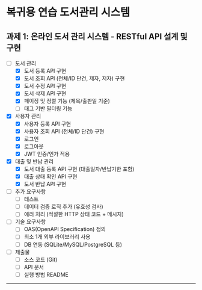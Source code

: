 # 복귀용 연습 도서관리 시스템

## 과제 1: 온라인 도서 관리 시스템 - RESTful API 설계 및 구현
- [ ] 도서 관리
  - [x] 도서 등록 API 구현
  - [x] 도서 조회 API (전체/ID 단건, 제자, 저자) 구현
  - [x] 도서 수정 API 구현
  - [x] 도서 삭제 API 구현
  - [x] 페이징 및 정렬 기능 (제목/출판일 기준)
  - [ ] 태그 기반 필터링 기능
- [x] 사용자 관리
  - [x] 사용자 등록 API 구현
  - [x] 사용자 조회 API (전체/ID 단건) 구현
  - [x] 로그인
  - [x] 로그아웃
  - [x] JWT 인증/인가 적용
- [x] 대출 및 반납 관리
  - [x] 도서 대출 등록 API 구현 (대출일자/반납기한 포함)
  - [x] 대출 상태 확인 API 구현
  - [x] 도서 반납 API 구현
- [ ] 추가 요구사항
  - [ ] 테스트
  - [ ] 데이터 검증 로직 추가 (유효성 검사)
  - [ ] 에러 처리 (적절한 HTTP 상태 코드 + 메시지)
- [ ] 기술 요구사항
  - [ ] OAS(OpenAPI Specification) 정의
  - [ ] 최소 1개 외부 라이브러리 사용
  - [ ] DB 연동 (SQLite/MySQL/PostgreSQL 등)
- [ ] 제출물
  - [ ] 소스 코드 (Git)
  - [ ] API 문서
  - [ ] 실행 방법 README

---
<!--
## 과제 2: 온라인 도서 관리 시스템 - 캐시 적용 설계 및 구현
- [ ] 캐시 전략 설계
  - [ ] 캐시 적용 엔드포인트 정의 및 이유 설명
  - [ ] 페이지/정렬 조건에 따른 결과 캐싱
  - [ ] 데이터 변경 시 캐시 무효화 처리
- [ ] 테스트 및 검증
  - [ ] 캐시 적용 전/후 성능 측정 및 비교
  - [ ] 최신 데이터 반영 및 캐시 무효화 검증
- [ ] 제출물
  - [ ] 소스 코드 (Git)
  - [ ] 캐시 전략 문서
  - [ ] 성능 테스트 보고서

---

## 과제 3: 온라인 도서 관리 시스템 - CI/CD 연동 설계 및 구현
- [ ] CI 파이프라인
  - [ ] 코드 빌드 자동화
  - [ ] 테스트 자동화 (Unit/Integration Test)
  - [ ] 테스트 실패 시 배포 중단 처리
- [ ] CD 파이프라인
  - [ ] 자동 배포 설정 (로컬/클라우드/컨테이너)
  - [ ] 배포 후 헬스체크 구현
  - [ ] 개발/운영 환경 분리
- [ ] 배포 환경
  - [ ] Dockerfile 작성 및 컨테이너화
  - [ ] docker-compose 실행 스크립트
  - [ ] (선택) AWS/GCP 클라우드 배포
- [ ] 추가 요구사항
  - [ ] 배포/롤백 전략 구현
- [ ] 제출물
  - [ ] CI/CD 설정 파일 (.github/workflows/*.yml, Jenkinsfile 등)
  - [ ] 배포 코드 (Dockerfile, docker-compose.yml 등)
  - [ ] 문서 (설계 및 구현 문서)
  - [ ] 실행 로그/스크린샷/데모

---

## 과제 4: 온라인 도서 관리 시스템 - 모니터링 구축 설계 및 구현
- [ ] API 메트릭 모니터링
  - [ ] 요청 처리량(Throughput)
  - [ ] 평균 응답 시간 및 퍼센타일 (95th/99th)
  - [ ] HTTP 상태 코드 분포
  - [ ] 에러율
- [ ] 시스템 메트릭 모니터링
  - [ ] CPU 사용량
  - [ ] 메모리 사용량
  - [ ] 네트워크 트래픽
- [ ] 시각화
  - [ ] Grafana/Kibana 대시보드 구성
  - [ ] 주요 메트릭 실시간 시각화
- [ ] 테스트 및 검증
  - [ ] API 호출 시 메트릭 반영 검증
  - [ ] 부하 테스트 후 모니터링 정확성 확인
- [ ] 기술 요구사항
  - [ ] Prometheus (메트릭 수집)
  - [ ] Grafana/Kibana (시각화)
- [ ] 제출물
  - [ ] 소스 코드 (Git)
  - [ ] 설정 파일 (Prometheus, Grafana JSON 등)
  - [ ] 대시보드/데모 영상/스크린샷-->
